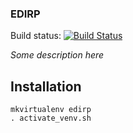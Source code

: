 ### EDIRP

Build status: [![Build Status](https://travis-ci.org/matyasfodor/edirp.svg?branch=master)](https://travis-ci.org/matyasfodor/edirp)

*Some description here*

## Installation

    mkvirtualenv edirp
    . activate_venv.sh
